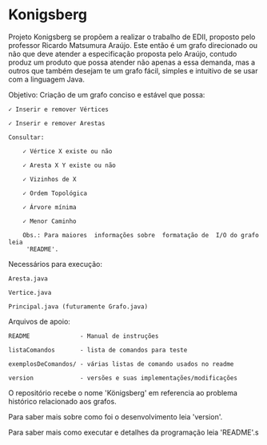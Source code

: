 Konigsberg
==========

Projeto  Konigsberg se  propõem  a realizar  o trabalho de  EDII,  proposto pelo
 professor  Ricardo Matsumura Araújo.  Este então é  um grafo direcionado ou não
 que deve  atender a  especificação  proposta pelo  Araújo,  contudo  produz  um
 produto  que possa atender não  apenas a essa demanda,  mas a outros que também
 desejam te um grafo fácil, simples e intuitivo de se usar com a linguagem Java.

Objetivo: Criação de um grafo conciso e estável que possa:

    ✓ Inserir e remover Vértices

    ✓ Inserir e remover Arestas

    Consultar:

        ✓ Vértice X existe ou não

        ✓ Aresta X Y existe ou não

        ✓ Vizinhos de X

        ✓ Ordem Topológica

        ✓ Árvore mínima

        ✓ Menor Caminho

        Obs.: Para maiores  informações sobre  formatação de  I/O do grafo  leia 
         'README'.


Necessários para execução:

    Aresta.java

    Vertice.java

    Principal.java (futuramente Grafo.java)


Arquivos de apoio:

    README              - Manual de instruções

    listaComandos       - lista de comandos para teste

    exemplosDeComandos/ - várias listas de comando usados no readme

    version             - versões e suas implementações/modificações


O repositório  recebe  o nome 'Königsberg'  em referencia ao  problema histórico
 relacionado aos grafos.

Para saber mais sobre como foi o desenvolvimento leia 'version'.

Para saber mais como executar e detalhes da programação leia 'README'.s